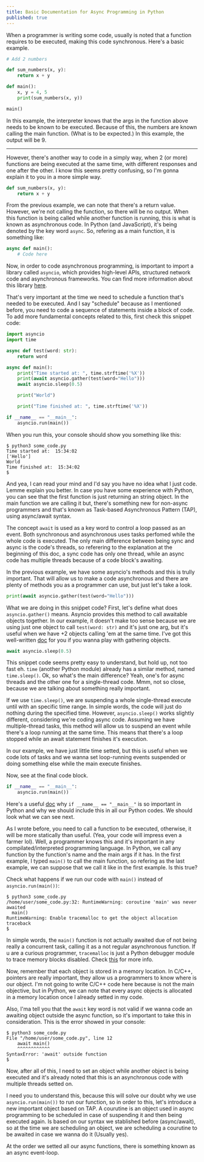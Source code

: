```yaml
---
title: Basic Documentation for Async Programming in Python
published: true
---
```




When a programmer is writing some code, usually is noted that a function requires to be executed, making 
this code synchronous. Here's a basic example. 

```python 
# Add 2 numbers

def sum_numbers(x, y):
    return x + y

def main():
    x, y = 4, 5
    print(sum_numbers(x, y))

main()
```

In this example, the interpreter knows that the args in the function above needs to be known
to be executed. Because of this, the numbers are known calling the main function. (What is to 
be expected.) In this example, the output will be 9. 				

* * *

 

However, there's another way to code in a simply way, when 2 (or more) functions are being executed at the same time, with different responses and 
one after the other. I know this seems pretty confusing, so I'm gonna explain it to you in a more simple way. 

```python 
def sum_numbers(x, y):
    return x + y
```

From the previous example, we can note that there's a return value. However, we're not calling the function, so there will be no output. When this function is being called 
while another function is running, this is what is known as asynchronous code. In Python (and JavaScript), it's being denoted by the key word ```async```. So, refering as a main 
function, it is something like: 

```python
async def main():
    # Code here
```
Now, in order to code asynchronous programming, is important to import a library called ```asyncio```, which provides high-level APIs, structured network code and asynchronous frameworks. You
can find more information about this library [here](https://docs.python.org/3/library/asyncio.html).

That's very important at the time we need to schedule a function that's needed to be executed. And I say "schedule" because as I mentioned
before, you need to code a sequence of statements inside a block of code. To add more fundamental concepts related to this, first check this snippet code:

```python
import asyncio
import time

async def test(word: str):
    return word

async def main():
    print("Time started at: ", time.strftime('%X'))
    print(await asyncio.gather(test(word="Hello")))
    await asyncio.sleep(0.5)

    print("World")

    print("Time finished at: ", time.strftime('%X'))

if __name__ == "__main__":
    asyncio.run(main())

```
When you run this, your console should show you something like this:

```
$ python3 some_code.py
Time started at:  15:34:02
['Hello']
World
Time finished at:  15:34:02
$
```
And yea, I can read your mind and I'd say you have no idea what I just code. Lemme explain you better. In case you have some experience
with Python, you can see that the first function is just returning an string object. In the main function we are calling it but, there's something new for non-async programmers and that's known as Task-based Asynchronous Pattern (TAP), using async/await syntax. 

The concept ```await``` is used as a key word to control a loop passed as an event. Both synchronous and asynchronous uses tasks perfomed while the whole code is executed. The only main difference between being sync and async is the code's threads, so referering to the explanation at the beginning of this doc, a sync code has only one thread, while an async code has multiple threads because of a code block's awaiting. 

In the previous example, we have some asyncio's methods and this is trully important. That will allow us to make a code asynchronous and there are plenty of methods you as a programmer can use, but just let's take a look. 

```python
print(await asyncio.gather(test(word="Hello")))
```
What we are doing in this sniṕpet code? First, let's define what does  ```asyncio.gather()``` means. Asyncio provides this method to call awaitable objects together. In our example, it doesn't make too sense because we are using just one object to call  ```test(word: str)``` and it's just one arg, but it's useful when we have +2 objects calling 'em at the same time. I've got this well-written [doc](https://superfastpython.com/asyncio-gather/) for you if you wanna play with gathering objects. 

```python
await asyncio.sleep(0.5)
```
This snippet code seems pretty easy to understand, but hold up, not too fast eh.  ```time``` (another Python module) already has a similar method, named  ```time.sleep()```. Ok, so what's the main difference? Yeah, one's for async threads and the other one for a single-thread code. Mmm, not so close, because we are talking about something really important. 

If we use ```time.sleep()```, we are suspending a whole single-thread execute until with an specific time range. In simple words, the code will just do nothing during the specified time. However, ```asyncio.sleep()``` works slightly different, considering we're coding async code. Assuming we have multiple-thread tasks, this method will allow us to suspend an event while there's a loop running at the same time. This means that there's a loop stopped while an await statement finishes it's execution. 

In our example, we have just little time setted, but this is useful when we code lots of tasks and we wanna set loop-running events suspended or doing something else while the main execute finishes. 

Now, see at the final code block. 

```python
if __name__ == "__main__":
    asyncio.run(main())
```

Here's a useful [doc](https://realpython.com/if-name-main-python/) why ```if __name__ == "__main__"``` is so important in Python and why we should include this in all our Python codes. We should look what we can see next. 

As I wrote before, you need to call a function to be executed, otherwise, it will be more statically than useful. (Yea, your code will impress even a farmer lol). Well, a programmer knows this and it's important in any compilated/interpreted programming language. In Python,  we call any function by the function's name and the main args if it has. In the first example, I typed ```main()``` to call the main function, so refering as the last example, we can suppose that we call it like in the first example. Is this true? 

Check what happens if we run our code with ```main()``` instead of ```asyncio.run(main())```:

```
$ python3 some_code.py
/home/user/some_code.py:32: RuntimeWarning: coroutine 'main' was never awaited
  main()
RuntimeWarning: Enable tracemalloc to get the object allocation traceback
$
```
In simple words, the ```main()``` function is not actually awaited due of not being really a concurrent task, calling it as a not regular asynchronous function. If u are a curious programmer, ```tracemalloc``` is just a Python debugger module to trace memory blocks disabled. Check [this](https://docs.python.org/3/library/tracemalloc.html) for more info. 

Now, remember that each object is stored in a memory location. In C/C++, pointers are really important, they allow us a programmers to know where is our object. I'm not going to write C/C++ code here because is not the main objective, but in Python, we can note that every async objects is allocated in a memory location once I already setted in my code. 

Also, I'ma tell you that the ```await``` key word is not valid if we wanna code an awaiting object outside the async function, so it's important to take this in consideration. This is the error showed in your console:

```
$ python3 some_code.py
File "/home/user/some_code.py", line 12
    await main()
    ^^^^^^^^^^^^
SyntaxError: 'await' outside function
$
```
Now, after all of this, I need to set an object while another object is being executed and it's already noted that this is an asynchronous code with multiple threads setted on. 

I need you to understand this, because this will solve our doubt why we use ```asyncio.run(main())``` to run our function, so in order to this, let's introduce a new important object based on TAP. A courutine is an object used in async programming to be scheduled in case of suspending it and then being executed again. Is based on our syntax we stablished before (async/await), so at the time we are scheduling an object, we are scheduling a courutine to be awaited in case we wanna do it (Usually yes). 

At the order we setted all our async functions, there is something known as an async event-loop. 



